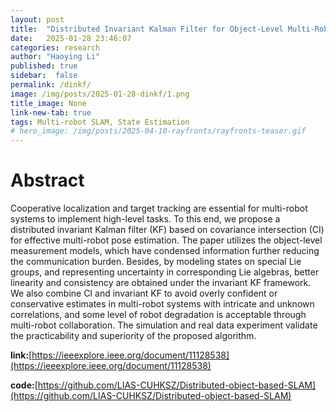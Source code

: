 ```yaml
---
layout: post
title:  "Distributed Invariant Kalman Filter for Object-Level Multi-Robot Pose SLAM"
date:   2025-01-28 23:46:07
categories: research
author: "Haoying Li"
published: true
sidebar:  false
permalink: /dinkf/
image: /img/posts/2025-01-28-dinkf/1.png
title_image: None
link-new-tab: true
tags: Multi-robot SLAM, State Estimation
# hero_image: /img/posts/2025-04-10-rayfronts/rayfronts-teaser.gif
---
```


# Abstract

Cooperative localization and target tracking are essential for multi-robot systems to implement high-level tasks. To this end, we propose a distributed invariant Kalman filter (KF) based on covariance intersection (CI) for effective multi-robot pose estimation. The paper utilizes the object-level measurement models, which have condensed information further reducing the communication burden. Besides, by modeling states on special Lie groups, and representing uncertainty in corresponding Lie algebras, better linearity and consistency are obtained under the invariant KF framework. We also combine CI and invariant KF to avoid overly confident or conservative estimates in multi-robot systems with intricate and unknown correlations, and some level of robot degradation is acceptable through multi-robot collaboration. The simulation and real data experiment validate the practicability and superiority of the proposed algorithm.

**link:**[https://ieeexplore.ieee.org/document/11128538](https://ieeexplore.ieee.org/document/11128538)

**code:**[https://github.com/LIAS-CUHKSZ/Distributed-object-based-SLAM](https://github.com/LIAS-CUHKSZ/Distributed-object-based-SLAM)